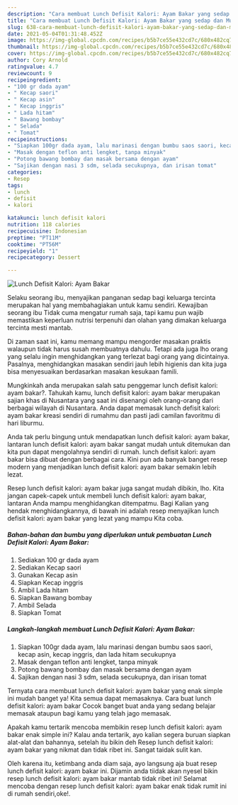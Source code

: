```yaml
---
description: "Cara membuat Lunch Defisit Kalori: Ayam Bakar yang sedap dan Mudah Dibuat"
title: "Cara membuat Lunch Defisit Kalori: Ayam Bakar yang sedap dan Mudah Dibuat"
slug: 638-cara-membuat-lunch-defisit-kalori-ayam-bakar-yang-sedap-dan-mudah-dibuat
date: 2021-05-04T01:31:48.452Z
image: https://img-global.cpcdn.com/recipes/b5b7ce55e432cd7c/680x482cq70/lunch-defisit-kalori-ayam-bakar-foto-resep-utama.jpg
thumbnail: https://img-global.cpcdn.com/recipes/b5b7ce55e432cd7c/680x482cq70/lunch-defisit-kalori-ayam-bakar-foto-resep-utama.jpg
cover: https://img-global.cpcdn.com/recipes/b5b7ce55e432cd7c/680x482cq70/lunch-defisit-kalori-ayam-bakar-foto-resep-utama.jpg
author: Cory Arnold
ratingvalue: 4.7
reviewcount: 9
recipeingredient:
- "100 gr dada ayam"
- " Kecap saori"
- " Kecap asin"
- " Kecap inggris"
- " Lada hitam"
- " Bawang bombay"
- " Selada"
- " Tomat"
recipeinstructions:
- "Siapkan 100gr dada ayam, lalu marinasi dengan bumbu saos saori, kecap asin, kecap inggris, dan lada hitam secukupnya"
- "Masak dengan teflon anti lengket, tanpa minyak"
- "Potong bawang bombay dan masak bersama dengan ayam"
- "Sajikan dengan nasi 3 sdm, selada secukupnya, dan irisan tomat"
categories:
- Resep
tags:
- lunch
- defisit
- kalori

katakunci: lunch defisit kalori 
nutrition: 118 calories
recipecuisine: Indonesian
preptime: "PT11M"
cooktime: "PT56M"
recipeyield: "1"
recipecategory: Dessert

---
```



![Lunch Defisit Kalori: Ayam Bakar](https://img-global.cpcdn.com/recipes/b5b7ce55e432cd7c/680x482cq70/lunch-defisit-kalori-ayam-bakar-foto-resep-utama.jpg)

Selaku seorang ibu, menyajikan panganan sedap bagi keluarga tercinta merupakan hal yang membahagiakan untuk kamu sendiri. Kewajiban seorang ibu Tidak cuma mengatur rumah saja, tapi kamu pun wajib memastikan keperluan nutrisi terpenuhi dan olahan yang dimakan keluarga tercinta mesti mantab.

Di zaman  saat ini, kamu memang mampu mengorder masakan praktis walaupun tidak harus susah membuatnya dahulu. Tetapi ada juga lho orang yang selalu ingin menghidangkan yang terlezat bagi orang yang dicintainya. Pasalnya, menghidangkan masakan sendiri jauh lebih higienis dan kita juga bisa menyesuaikan berdasarkan masakan kesukaan famili. 



Mungkinkah anda merupakan salah satu penggemar lunch defisit kalori: ayam bakar?. Tahukah kamu, lunch defisit kalori: ayam bakar merupakan sajian khas di Nusantara yang saat ini disenangi oleh orang-orang dari berbagai wilayah di Nusantara. Anda dapat memasak lunch defisit kalori: ayam bakar kreasi sendiri di rumahmu dan pasti jadi camilan favoritmu di hari liburmu.

Anda tak perlu bingung untuk mendapatkan lunch defisit kalori: ayam bakar, lantaran lunch defisit kalori: ayam bakar sangat mudah untuk ditemukan dan kita pun dapat mengolahnya sendiri di rumah. lunch defisit kalori: ayam bakar bisa dibuat dengan berbagai cara. Kini pun ada banyak banget resep modern yang menjadikan lunch defisit kalori: ayam bakar semakin lebih lezat.

Resep lunch defisit kalori: ayam bakar juga sangat mudah dibikin, lho. Kita jangan capek-capek untuk membeli lunch defisit kalori: ayam bakar, lantaran Anda mampu menghidangkan ditempatmu. Bagi Kalian yang hendak menghidangkannya, di bawah ini adalah resep menyajikan lunch defisit kalori: ayam bakar yang lezat yang mampu Kita coba.

<!--inarticleads1-->

##### Bahan-bahan dan bumbu yang diperlukan untuk pembuatan Lunch Defisit Kalori: Ayam Bakar:

1. Sediakan 100 gr dada ayam
1. Sediakan  Kecap saori
1. Gunakan  Kecap asin
1. Siapkan  Kecap inggris
1. Ambil  Lada hitam
1. Siapkan  Bawang bombay
1. Ambil  Selada
1. Siapkan  Tomat




<!--inarticleads2-->

##### Langkah-langkah membuat Lunch Defisit Kalori: Ayam Bakar:

1. Siapkan 100gr dada ayam, lalu marinasi dengan bumbu saos saori, kecap asin, kecap inggris, dan lada hitam secukupnya
1. Masak dengan teflon anti lengket, tanpa minyak
1. Potong bawang bombay dan masak bersama dengan ayam
1. Sajikan dengan nasi 3 sdm, selada secukupnya, dan irisan tomat




Ternyata cara membuat lunch defisit kalori: ayam bakar yang enak simple ini mudah banget ya! Kita semua dapat memasaknya. Cara buat lunch defisit kalori: ayam bakar Cocok banget buat anda yang sedang belajar memasak ataupun bagi kamu yang telah jago memasak.

Apakah kamu tertarik mencoba membikin resep lunch defisit kalori: ayam bakar enak simple ini? Kalau anda tertarik, ayo kalian segera buruan siapkan alat-alat dan bahannya, setelah itu bikin deh Resep lunch defisit kalori: ayam bakar yang nikmat dan tidak ribet ini. Sangat taidak sulit kan. 

Oleh karena itu, ketimbang anda diam saja, ayo langsung aja buat resep lunch defisit kalori: ayam bakar ini. Dijamin anda tiidak akan nyesel bikin resep lunch defisit kalori: ayam bakar mantab tidak ribet ini! Selamat mencoba dengan resep lunch defisit kalori: ayam bakar enak tidak rumit ini di rumah sendiri,oke!.

